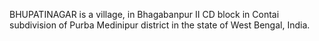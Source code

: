 BHUPATINAGAR is a village, in Bhagabanpur II CD block in Contai subdivision of Purba Medinipur district in the state of West Bengal, India.
